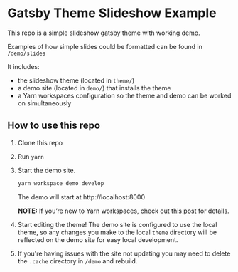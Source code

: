 # Gatsby Theme Slideshow Example

This repo is a simple slideshow gatsby theme with working demo.

Examples of how simple slides could be formatted can be found in `/demo/slides`

It includes:
- the slideshow theme (located in `theme/`)
- a demo site (located in `demo/`) that installs the theme
- a Yarn workspaces configuration so the theme and demo can be worked on simultaneously

## How to use this repo

1.  Clone this repo

2.  Run `yarn`

3.  Start the demo site.
    ```sh
    yarn workspace demo develop
    ```

    The demo will start at http://localhost:8000

    **NOTE:** If you’re new to Yarn workspaces, check out [this post](https://www.gatsbyjs.org/blog/2019-05-22-setting-up-yarn-workspaces-for-theme-development/) for details.

4.  Start editing the theme! The demo site is configured to use the local theme, so any changes you make to the local `theme` directory will be reflected on the demo site for easy local development.

5.  If you're having issues with the site not updating you may need to delete the `.cache` directory in `/demo` and rebuild.

